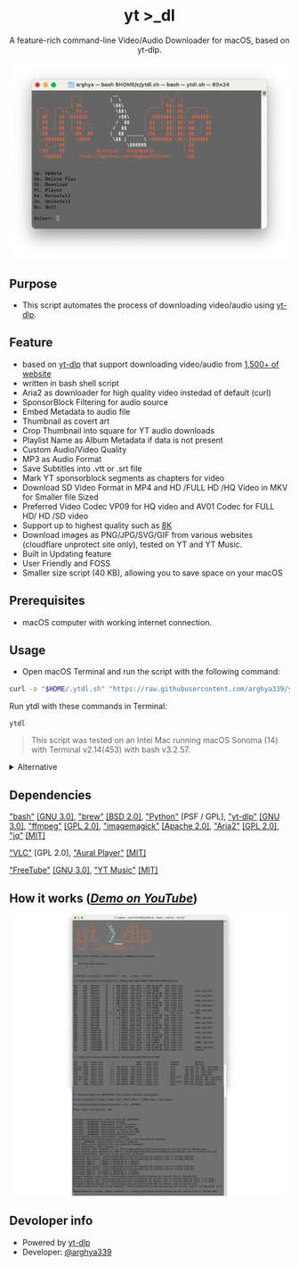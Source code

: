 <h1 align="center">yt >_dl</h1>
<p align="center">
A feature-rich command-line Video/Audio Downloader for macOS, based on yt-dlp.
<br>
<br>
<img src="docs/images/Main.png">
<br>

## Purpose
- This script automates the process of downloading video/audio using [yt-dlp](https://github.com/yt-dlp/yt-dlp).

## Feature
- based on [yt-dlp](https://github.com/yt-dlp/yt-dlp) that support downloading video/audio from [1,500+ of website](https://github.com/yt-dlp/yt-dlp/blob/master/supportedsites.md)
- written in bash shell script
- Aria2 as downloader for high quality video instedad of default (curl)
- SponsorBlock Filtering for audio source
- Embed Metadata to audio file
- Thumbnail as covert art
- Crop Thumbnail into square for YT audio downloads
- Playlist Name as Album Metadata if data is not present
- Custom Audio/Video Quality
- MP3 as Audio Format
- Save Subtitles into .vtt or .srt file
- Mark YT sponsorblock segments as chapters for video
- Download SD Video Format in MP4 and HD /FULL HD /HQ Video in MKV for Smaller file Sized
- Preferred Video Codec VP09 for HQ video and AV01 Codec for FULL HD/ HD /SD video
- Support up to highest quality such as [8K](https://www.youtube.com/watch?v=G5RpJwCJDqc&list=PLl-EaOsRdw0-lSwCyMRSUlSDmrxaprRYE)
- Download images as PNG/JPG/SVG/GIF from various websites (cloudflare unprotect site only), tested on YT and YT Music.
- Built in Updating feature
- User Friendly and FOSS
- Smaller size script (40 KB), allowing you to save space on your macOS

## Prerequisites
- macOS computer with working internet connection.

## Usage
- Open macOS Terminal and run the script with the following command:
```sh
curl -o "$HOME/.ytdl.sh" "https://raw.githubusercontent.com/arghya339/ytdl/refs/heads/main/ytdl.sh" && bash "$HOME/.ytdl.sh"
```
Run ytdl with these commands in Terminal:
```
ytdl
```

> This script was tested on an Intel Mac running macOS Sonoma (14) with Terminal v2.14(453) with bash v3.2.57.

<details><summary>
Alternative
</summary>

Android:

[Seal](https://github.com/JunkFood02/Seal)

[ytdlnis](https://github.com/deniscerri/ytdlnis)

macOS:

[MacYTDL](https://github.com/section83/MacYTDL/releases) formatSlectionNotAvailable

[yt-dlp-gui](https://github.com/dsymbol/yt-dlp-gui) qualitySelectionNotAvailable

[youtube-dl-gui](https://github.com/jely2002/youtube-dl-gui) notWorkOnMac

[ezytdl](https://github.com/sylviiu/ezytdl) notWorkOnMac

Windows:

[yt-dlp-gui](https://github.com/dsymbol/yt-dlp-gui)

Linux:

[yt-dlp-gui](https://github.com/dsymbol/yt-dlp-gui)
</details>

## Dependencies
["bash"](https://www.gnu.org/software/bash/) [[GNU 3.0]](https://www.gnu.org/licenses/gpl-3.0.html), ["brew"](https://github.com/Homebrew/brew) [[BSD 2.0]](https://github.com/Homebrew/brew/blob/master/LICENSE.txt), ["Python"](https://www.python.org/downloads/) [PSF / GPL], ["yt-dlp"](https://github.com/yt-dlp/yt-dlp) [[GNU 3.0]](https://github.com/yt-dlp/yt-dlp/blob/master/LICENSE), ["ffmpeg"](https://ffmpeg.org/) [[GPL 2.0]](https://github.com/Homebrew/homebrew-core/blob/2ad483ba44590da050eb681eb052e63d042b7340/Formula/f/ffmpeg@5.rb), ["imagemagick"](https://imagemagick.org/) [[Apache 2.0]](https://github.com/ImageMagick/ImageMagick/blob/main/LICENSE), ["Aria2"](https://aria2.github.io/) [[GPL 2.0]](https://aria2.github.io/), ["jq"](https://github.com/jqlang/jq) [[MIT]](https://github.com/jqlang/jq/blob/master/COPYING)

["VLC"](https://www.videolan.org/vlc/) [GPL 2.0], ["Aural Player"](https://github.com/kartik-venugopal/aural-player) [[MIT]](https://github.com/kartik-venugopal/aural-player/blob/main/LICENSE)

["FreeTube"](https://github.com/FreeTubeApp/FreeTube) [[GNU 3.0]](https://github.com/FreeTubeApp/FreeTube/blob/development/LICENSE), ["YT Music"](https://github.com/th-ch/youtube-music) [[MIT]](https://github.com/th-ch/youtube-music/blob/master/license)

## How it works (_[Demo on YouTube](https://youtube.com/)_)

![image](docs/images/Result.png)

## Devoloper info
- Powered by [yt-dlp](https://github.com/yt-dlp/yt-dlp)
- Developer: [@arghya339](https://github.com/arghya339)
